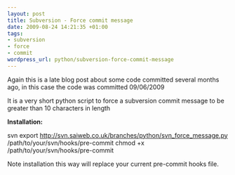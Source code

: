 ```yaml
--- 
layout: post
title: Subversion - Force commit message
date: 2009-08-24 14:21:35 +01:00
tags: 
- subversion
- force
- commit
wordpress_url: python/subversion-force-commit-message
---
```

Again this is a late blog post about some code committed several months ago, in this case the code was committed 09/06/2009 

It is a very short python script to force a subversion commit message to be greater than 10 characters in length

<strong>Installation:</strong>

svn export <a href="http://svn.saiweb.co.uk/branches/python/svn_force_message.py">http://svn.saiweb.co.uk/branches/python/svn_force_message.py</a> /path/to/your/svn/hooks/pre-commit
chmod +x /path/to/your/svn/hooks/pre-commit

Note installation this way will replace your current pre-commit hooks file.



